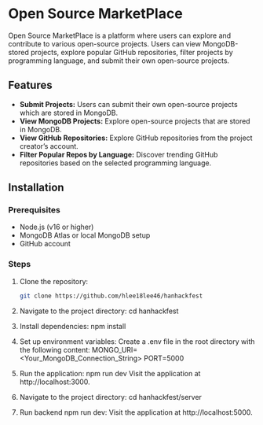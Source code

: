 # Open Source MarketPlace

Open Source MarketPlace is a platform where users can explore and contribute to various open-source projects. Users can view MongoDB-stored projects, explore popular GitHub repositories, filter projects by programming language, and submit their own open-source projects.

## Features
- **Submit Projects:** Users can submit their own open-source projects which are stored in MongoDB.
- **View MongoDB Projects:** Explore open-source projects that are stored in MongoDB.
- **View GitHub Repositories:** Explore GitHub repositories from the project creator’s account.
- **Filter Popular Repos by Language:** Discover trending GitHub repositories based on the selected programming language.

## Installation

### Prerequisites
- Node.js (v16 or higher)
- MongoDB Atlas or local MongoDB setup
- GitHub account

### Steps

1. Clone the repository:
   ```bash
   git clone https://github.com/hlee18lee46/hanhackfest

2. Navigate to the project directory:
cd hanhackfest

3. Install dependencies:
npm install

4. Set up environment variables:
Create a .env file in the root directory with the following content:
MONGO_URI=<Your_MongoDB_Connection_String>
PORT=5000

5. Run the application:
npm run dev
Visit the application at http://localhost:3000.

6. Navigate to the project directory:
cd hanhackfest/server

7. Run backend npm run dev:
   Visit the application at http://localhost:5000.
